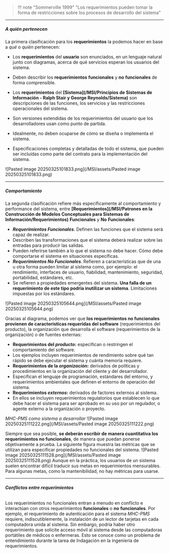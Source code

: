 
>  !!! note "Sommerville 1999"
> "Los requerimientos pueden tomar la forma de restricciones sobre los procesos de desarrollo del sistema"

****
##### **A quién *pertenecen***
La primera clasificación para los **requerimientos** la podemos hacer en base a *qué* o *quién* pertenecen: 

- Los **requerimientos** del **usuario** son enunciados, en un lenguaje natural junto con diagramas, acerca de qué servicios esperan los usuarios del sistema. 
- Deben describir los **requerimientos** **funcionales** y **no** **funcionales** de forma comprensible. 

- Los **requerimientos** del **[Sistema](/MSI/Principios de Sistemas de Información - Ralph Stair y George Reynolds/Sistema)** son descripciones de las funciones, los servicios y las restricciones operacionales del sistema. 
- Son versiones extendidas de los requerimientos del usuario que los desarrolladores usan como punto de partida. 
- Idealmente, no deben ocuparse de cómo se diseña o implementa el sistema. 
- Especificaciones completas y detalladas de todo el sistema, que pueden ser incluídas como parte del contrato para la implementación del sistema.

![Pasted image 20250325101833.png](/MSI/assets/Pasted image 20250325101833.png)

****
##### **Comportamiento**
La segunda clasificación refiere más específicamente al comportamiento y performance del sistema, entre **[Requerimientos](/MSI/Patrones en la Construcción de Modelos Conceptuales para Sistemas de Información/Requerimientos)** **Funcionales** y **No** **Funcionales**:

- ***Requerimientos Funcionales***. Definen las funciones que el sistema será capaz de realizar. 
- Describen las transformaciones que el sistema deberá realizar sobre las entradas para producir las salidas. 
- Pueden referirse también a lo que el sistema no debe hacer. Cómo debe comportarse el sistema en situaciones específicas.
- ***Requerimientos No Funcionales***. Refieren a características que de una u otra forma pueden limitar al sistema como, por ejemplo: el rendimiento, interfaces de usuario, fiabilidad, mantenimiento, seguridad, portabilidad, estándares, etc. 
- Se refieren a propiedades emergentes del sistema. **Una falla de un requerimiento de este tipo podría inutilizar un sistema**. Limitaciones impuestas por los estándares.

![Pasted image 20250325105644.png](/MSI/assets/Pasted image 20250325105644.png)
	 
Gracias al diagrama, podemos ver que **los requerimientos no funcionales provienen de características requeridas del software** (requerimientos del producto), la organización que desarrolla el software (requerimientos de la organización) o de fuentes externas:

- **Requerimientos del *producto*:** especifican o restringen el comportamiento del software. 
- Los ejemplos incluyen requerimientos de rendimiento sobre qué tan rápido se debe ejecutar el sistema y cuánta memoria requiere.
- **Requerimientos de la *organización*:** derivados de políticas y procedimientos en la organización del cliente y del desarrollador. 
- Especifican el lenguaje de programación, estándares del entorno, y requerimientos ambientales que definen el entorno de operación del sistema.
- **Requerimientos *externos*:** derivados de factores externos al sistema. 
- En ellos se incluyen requerimientos regulatorios que establecen lo que debe hacer el sistema para ser aprobado en su uso por un regulador, o agente externo a la organización o proyecto.

*MHC-PMS como sistema a desarrollar*
![Pasted image 20250325111222.png](/MSI/assets/Pasted image 20250325111222.png)

Siempre que sea posible, **se deberán escribir de manera cuantitativa los requerimientos no funcionales**, de manera que puedan ponerse objetivamente a prueba. La siguiente figura muestra las métricas que se utilizan para especificar propiedades no funcionales del sistema.
	![Pasted image 20250325111528.png](/MSI/assets/Pasted image 20250325111528.png)
Aunque en la práctica, los usuarios de un sistema suelen encontrar difícil traducir sus metas en requerimientos mensurables. Para algunas metas, como la mantenibilidad, no hay métricas para usarse.
****
###### **Conflictos entre requerimientos**
Los requerimientos no funcionales entran a menudo en conflicto e interactúan con otros requerimientos **funcionales** o **no** **funcionales**. Por ejemplo, el requerimiento de autenticación para el sistema *MHC-PMS* requiere, indiscutiblemente, la instalación de un lector de tarjetas en cada computadora unida al sistema. Sin embargo, podría haber otro requerimiento que solicite acceso móvil al sistema desde las computadoras portátiles de médicos o enfermeras. Esto se conoce como un problema de entendimiento durante la tarea de Indagación en la ingeniería de requerimientos.

